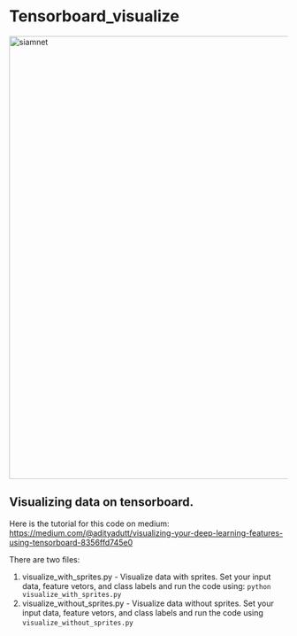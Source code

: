 # Tensorboard_visualize

<img align="center" alt="siamnet" width= "800px" src="./tsne.gif?raw=True" />

## Visualizing data on tensorboard. 

Here is the tutorial for this code on medium: https://medium.com/@adityadutt/visualizing-your-deep-learning-features-using-tensorboard-8356ffd745e0

There are two files:
1. visualize_with_sprites.py - Visualize data with sprites. Set your input data, feature vetors, and class labels and run the code using: ```python visualize_with_sprites.py``` 
2. visualize_without_sprites.py - Visualize data without sprites. Set your input data, feature vetors, and class labels and run the code using ```visualize_without_sprites.py ``` 
